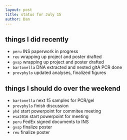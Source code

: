 ```yaml
---
layout: post
title: status for July 15
author: Dan
---
```


## things I did recently
* `peru` INS paperwork in progress 
* `reu` wrapping up project and poster drafted
* `gvsp` wrapping up project and poster drafted
* `bartonella` DNA extracted and nested gltA PCR done
* `provphylo` updated analyses, finalized figures

## things I should do over the weekend
* `bartonella` next 15 samples for PCR/gel
* `provphylo` finish discussion
* `phd` start powerpoint for commitee meeting
* `esa2016` start powerpoint for meeting
* `peru` FedEx signed documents to INS
* `gvsp` finalize poster
* `reu` finalize poster

<i class='fa fa-code' style='color:pink'> </i>
